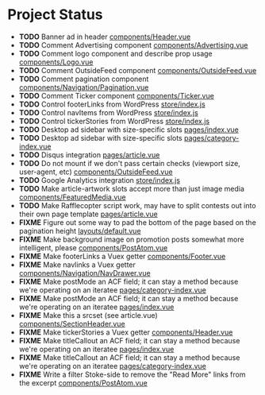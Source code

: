 # Project Status

- **TODO** Banner ad in header [components/Header.vue](components/Header.vue)
- **TODO** Comment Advertising component [components/Advertising.vue](components/Advertising.vue)
- **TODO** Comment logo component and describe prop usage [components/Logo.vue](components/Logo.vue)
- **TODO** Comment OutsideFeed component [components/OutsideFeed.vue](components/OutsideFeed.vue)
- **TODO** Comment pagination component [components/Navigation/Pagination.vue](components/Navigation/Pagination.vue)
- **TODO** Comment Ticker component [components/Ticker.vue](components/Ticker.vue)
- **TODO** Control footerLinks from WordPress [store/index.js](store/index.js)
- **TODO** Control navItems from WordPress [store/index.js](store/index.js)
- **TODO** Control tickerStories from WordPress [store/index.js](store/index.js)
- **TODO** Desktop ad sidebar with size-specific slots [pages/index.vue](pages/index.vue)
- **TODO** Desktop ad sidebar with size-specific slots [pages/category-index.vue](pages/category-index.vue)
- **TODO** Disqus integration [pages/article.vue](pages/article.vue)
- **TODO** Do not mount if we don't pass certain checks (viewport size, user-agent, etc) [components/OutsideFeed.vue](components/OutsideFeed.vue)
- **TODO** Google Analytics integration [store/index.js](store/index.js)
- **TODO** Make article-artwork slots accept more than just image media [components/FeaturedMedia.vue](components/FeaturedMedia.vue)
- **TODO** Make Rafflecopter script work, may have to split contests out into their own page template [pages/article.vue](pages/article.vue)
- **FIXME** Figure out some way to pad the bottom of the page based on the pagination height [layouts/default.vue](layouts/default.vue)
- **FIXME** Make background image on promotion posts somewhat more intelligent, please [components/PostAtom.vue](components/PostAtom.vue)
- **FIXME** Make footerLinks a Vuex getter [components/Footer.vue](components/Footer.vue)
- **FIXME** Make navlinks a Vuex getter [components/Navigation/NavDrawer.vue](components/Navigation/NavDrawer.vue)
- **FIXME** Make postMode an ACF field; it can stay a method because we're operating on an iteratee [pages/category-index.vue](pages/category-index.vue)
- **FIXME** Make postMode an ACF field; it can stay a method because we're operating on an iteratee [pages/index.vue](pages/index.vue)
- **FIXME** Make this a srcset (see article.vue) [components/SectionHeader.vue](components/SectionHeader.vue)
- **FIXME** Make tickerStories a Vuex getter [components/Header.vue](components/Header.vue)
- **FIXME** Make titleCallout an ACF field; it can stay a method because we're operating on an iteratee [pages/index.vue](pages/index.vue)
- **FIXME** Make titleCallout an ACF field; it can stay a method because we're operating on an iteratee [pages/category-index.vue](pages/category-index.vue)
- **FIXME** Write a filter Stoke-side to remove the "Read More" links from the excerpt [components/PostAtom.vue](components/PostAtom.vue)
